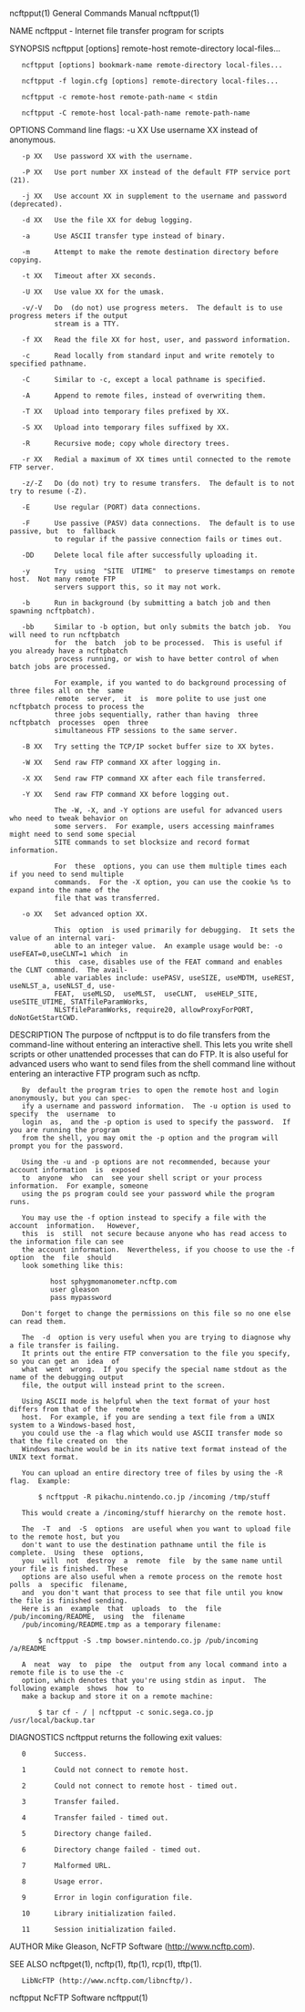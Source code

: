 ncftpput(1)                            General Commands Manual                            ncftpput(1)

NAME
       ncftpput - Internet file transfer program for scripts

SYNOPSIS
       ncftpput [options] remote-host remote-directory local-files...

       ncftpput [options] bookmark-name remote-directory local-files...

       ncftpput -f login.cfg [options] remote-directory local-files...

       ncftpput -c remote-host remote-path-name < stdin

       ncftpput -C remote-host local-path-name remote-path-name

OPTIONS
   Command line flags:
       -u XX   Use username XX instead of anonymous.

       -p XX   Use password XX with the username.

       -P XX   Use port number XX instead of the default FTP service port (21).

       -j XX   Use account XX in supplement to the username and password (deprecated).

       -d XX   Use the file XX for debug logging.

       -a      Use ASCII transfer type instead of binary.

       -m      Attempt to make the remote destination directory before copying.

       -t XX   Timeout after XX seconds.

       -U XX   Use value XX for the umask.

       -v/-V   Do  (do not) use progress meters.  The default is to use progress meters if the output
               stream is a TTY.

       -f XX   Read the file XX for host, user, and password information.

       -c      Read locally from standard input and write remotely to specified pathname.

       -C      Similar to -c, except a local pathname is specified.

       -A      Append to remote files, instead of overwriting them.

       -T XX   Upload into temporary files prefixed by XX.

       -S XX   Upload into temporary files suffixed by XX.

       -R      Recursive mode; copy whole directory trees.

       -r XX   Redial a maximum of XX times until connected to the remote FTP server.

       -z/-Z   Do (do not) try to resume transfers.  The default is to not try to resume (-Z).

       -E      Use regular (PORT) data connections.

       -F      Use passive (PASV) data connections.  The default is to use passive, but  to  fallback
               to regular if the passive connection fails or times out.

       -DD     Delete local file after successfully uploading it.

       -y      Try  using  "SITE  UTIME"  to preserve timestamps on remote host.  Not many remote FTP
               servers support this, so it may not work.

       -b      Run in background (by submitting a batch job and then spawning ncftpbatch).

       -bb     Similar to -b option, but only submits the batch job.  You will need to run ncftpbatch
               for  the  batch  job to be processed.  This is useful if you already have a ncftpbatch
               process running, or wish to have better control of when batch jobs are processed.

               For example, if you wanted to do background processing of three files all on the  same
               remote  server,  it  is  more polite to use just one ncftpbatch process to process the
               three jobs sequentially, rather than having  three  ncftpbatch  processes  open  three
               simultaneous FTP sessions to the same server.

       -B XX   Try setting the TCP/IP socket buffer size to XX bytes.

       -W XX   Send raw FTP command XX after logging in.

       -X XX   Send raw FTP command XX after each file transferred.

       -Y XX   Send raw FTP command XX before logging out.

               The -W, -X, and -Y options are useful for advanced users who need to tweak behavior on
               some servers.  For example, users accessing mainframes might need to send some special
               SITE commands to set blocksize and record format information.

               For  these  options, you can use them multiple times each if you need to send multiple
               commands.  For the -X option, you can use the cookie %s to expand into the name of the
               file that was transferred.

       -o XX   Set advanced option XX.

               This  option  is used primarily for debugging.  It sets the value of an internal vari‐
               able to an integer value.  An example usage would be: -o useFEAT=0,useCLNT=1 which  in
               this  case, disables use of the FEAT command and enables the CLNT command.  The avail‐
               able variables include: usePASV, useSIZE, useMDTM, useREST, useNLST_a, useNLST_d, use‐
               FEAT,  useMLSD,  useMLST,  useCLNT,  useHELP_SITE,  useSITE_UTIME, STATfileParamWorks,
               NLSTfileParamWorks, require20, allowProxyForPORT, doNotGetStartCWD.

DESCRIPTION
       The purpose of ncftpput is to do file transfers from  the  command-line  without  entering  an
       interactive  shell.   This lets you write shell scripts or other unattended processes that can
       do FTP.  It is also useful for advanced users who want to send files from  the  shell  command
       line without entering an interactive FTP program such as ncftp.

       By  default the program tries to open the remote host and login anonymously, but you can spec‐
       ify a username and password information.  The -u option is used to  specify  the  username  to
       login  as,  and the -p option is used to specify the password.  If you are running the program
       from the shell, you may omit the -p option and the program will prompt you for the password.

       Using the -u and -p options are not recommended, because your account information  is  exposed
       to  anyone  who  can  see your shell script or your process information.  For example, someone
       using the ps program could see your password while the program runs.

       You may use the -f option instead to specify a file with the  account  information.   However,
       this  is  still  not secure because anyone who has read access to the information file can see
       the account information.  Nevertheless, if you choose to use the -f  option  the  file  should
       look something like this:

              host sphygmomanometer.ncftp.com
              user gleason
              pass mypassword

       Don't forget to change the permissions on this file so no one else can read them.

       The  -d  option is very useful when you are trying to diagnose why a file transfer is failing.
       It prints out the entire FTP conversation to the file you specify, so you can get an  idea  of
       what  went  wrong.  If you specify the special name stdout as the name of the debugging output
       file, the output will instead print to the screen.

       Using ASCII mode is helpful when the text format of your host differs from that of the  remote
       host.  For example, if you are sending a text file from a UNIX system to a Windows-based host,
       you could use the -a flag which would use ASCII transfer mode so that the file created on  the
       Windows machine would be in its native text format instead of the UNIX text format.

       You can upload an entire directory tree of files by using the -R flag.  Example:

           $ ncftpput -R pikachu.nintendo.co.jp /incoming /tmp/stuff

       This would create a /incoming/stuff hierarchy on the remote host.

       The  -T  and  -S  options  are useful when you want to upload file to the remote host, but you
       don't want to use the destination pathname until the file is complete.  Using  these  options,
       you  will  not  destroy  a  remote  file  by the same name until your file is finished.  These
       options are also useful when a remote process on the remote host polls  a  specific  filename,
       and  you don't want that process to see that file until you know the file is finished sending.
       Here is an  example  that  uploads  to  the  file  /pub/incoming/README,  using  the  filename
       /pub/incoming/README.tmp as a temporary filename:

           $ ncftpput -S .tmp bowser.nintendo.co.jp /pub/incoming /a/README

       A  neat  way  to  pipe  the  output from any local command into a remote file is to use the -c
       option, which denotes that you're using stdin as input.  The following example  shows  how  to
       make a backup and store it on a remote machine:

           $ tar cf - / | ncftpput -c sonic.sega.co.jp /usr/local/backup.tar

DIAGNOSTICS
       ncftpput returns the following exit values:

       0       Success.

       1       Could not connect to remote host.

       2       Could not connect to remote host - timed out.

       3       Transfer failed.

       4       Transfer failed - timed out.

       5       Directory change failed.

       6       Directory change failed - timed out.

       7       Malformed URL.

       8       Usage error.

       9       Error in login configuration file.

       10      Library initialization failed.

       11      Session initialization failed.

AUTHOR
       Mike Gleason, NcFTP Software (http://www.ncftp.com).

SEE ALSO
       ncftpget(1), ncftp(1), ftp(1), rcp(1), tftp(1).

       LibNcFTP (http://www.ncftp.com/libncftp/).

ncftpput                                    NcFTP Software                                ncftpput(1)
